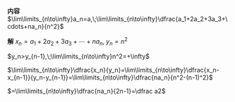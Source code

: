 **内容**
$\lim\limits_{n\to\infty}a_n=a,\;\lim\limits_{n\to\infty}\dfrac{a_1+2a_2+3a_3+\cdots+na_n}{n^2}$

**解**
$x_n=a_1+2a_2+3a_3+\cdots+na_n,\;y_n=n^2$

$y_n>y_{n-1},\;\lim\limits_{n\to\infty}n^2=+\infty$

$\lim\limits_{n\to\infty}\dfrac{x_n}{y_n}=\lim\limits_{n\to\infty}\dfrac{x_n-x_{n-1}}{y_n-y_{n-1}}=\lim\limits_{n\to\infty}\dfrac{na_n}{n^2-(n-1)^2}$

$=\lim\limits_{n\to\infty}\dfrac{na_n}{2n-1}=\dfrac a2$

